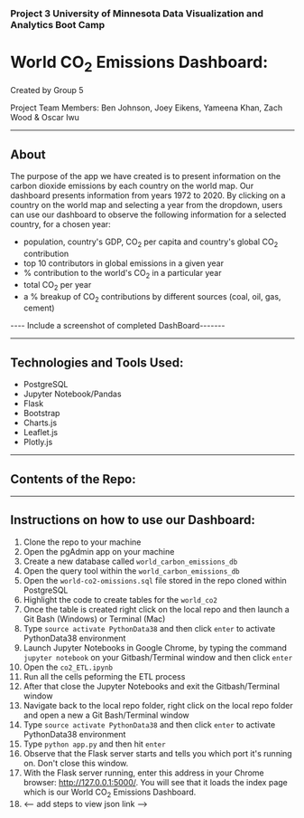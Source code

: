 ### Project 3 University of Minnesota Data Visualization and Analytics Boot Camp
# World CO<sub>2</sub> Emissions Dashboard:

Created by Group 5 

Project Team Members: Ben Johnson, Joey Eikens, Yameena Khan, Zach Wood & Oscar Iwu
____________
## About 
The purpose of the app we have created is to present information on the carbon dioxide emissions by each country on the world map. Our dashboard presents information from years 1972 to 2020.
By clicking on a country on the world map and selecting a year from the dropdown, users can use our dashboard to observe the following information for a selected country, for a chosen year:
- population, country's GDP, CO<sub>2</sub> per capita and country's global CO<sub>2</sub> contribution
- top 10 contributors in global emissions in a given year
- % contribution to the world's CO<sub>2</sub> in a particular year
- total CO<sub>2</sub> per year
- a % breakup of CO<sub>2</sub> contributions by different sources (coal, oil, gas, cement)

---- Include a screenshot of completed DashBoard-------
____________
## Technologies and Tools Used:

- PostgreSQL
- Jupyter Notebook/Pandas
- Flask 
- Bootstrap
- Charts.js
- Leaflet.js
- Plotly.js

_____________
## Contents of the Repo:






_____________
## Instructions on how to use our Dashboard:

1. Clone the repo to your machine
1. Open the pgAdmin app on your machine
1. Create a new database called ``world_carbon_emissions_db`` 
1. Open the query tool within the ``world_carbon_emissions_db`` 
1. Open the ``world-co2-omissions.sql`` file stored in the repo cloned within PostgreSQL
1. Highlight the code to create tables for the ``world_co2``
1. Once the table is created right click on the local repo and then launch a Git Bash (Windows) or Terminal (Mac)
1. Type ``source activate PythonData38`` and then click ``enter`` to activate PythonData38 environment 
1. Launch Jupyter Notebooks in Google Chrome, by typing the command ``jupyter notebook`` on your Gitbash/Terminal window and then click ``enter``
1. Open the ``co2_ETL.ipynb``
1. Run all the cells peforming the ETL process
1. After that close the Jupyter Notebooks and exit the Gitbash/Terminal window
1. Navigate back to the local repo folder, right click on the local repo folder and open a new a Git Bash/Terminal window
1. Type ``source activate PythonData38`` and then click ``enter`` to activate PythonData38 environment 
1. Type ``python app.py`` and then hit ``enter``
1. Observe that the Flask server starts and tells you which port it's running on. Don't close this window.
1. With the Flask server running, enter this address in your Chrome browser: http://127.0.0.1:5000/. You will see that it loads the index page which is our World CO<sub>2</sub> Emissions Dashboard.
1. <-- add steps to view json link -->
